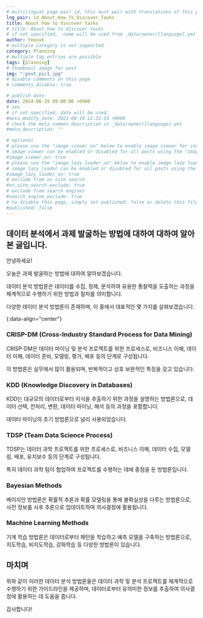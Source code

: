 ```yaml
---
# multilingual page pair id, this must pair with translations of this page. (This name must be unique)
lng_pair: id_About_How_To_Discover_Tasks
title: About how to discover tasks
# title: About how to discover tasks
# if not specified, .name will be used from _data/owner/[language].yml
author: Yeonuk
# multiple category is not supported
category: Planning
# multiple tag entries are possible
tags: [planning]
# thumbnail image for post
img: ":post_pic1.jpg"
# disable comments on this page
# comments_disable: true

# publish date
date: 2024-06-29 09:00:00 +0900
# seo
# if not specified, date will be used.
#meta_modify_date: 2021-08-10 11:32:53 +0900
# check the meta_common_description in _data/owner/[language].yml
#meta_description: ""

# optional
# please use the "image_viewer_on" below to enable image viewer for individual pages or posts (_posts/ or [language]/_posts folders).
# image viewer can be enabled or disabled for all posts using the "image_viewer_posts: true" setting in _data/conf/main.yml.
#image_viewer_on: true
# please use the "image_lazy_loader_on" below to enable image lazy loader for individual pages or posts (_posts/ or [language]/_posts folders).
# image lazy loader can be enabled or disabled for all posts using the "image_lazy_loader_posts: true" setting in _data/conf/main.yml.
#image_lazy_loader_on: true
# exclude from on site search
#on_site_search_exclude: true
# exclude from search engines
#search_engine_exclude: true
# to disable this page, simply set published: false or delete this file
#published: false
---
```


<!-- outline-start -->

## 데이터 분석에서 과제 발굴하는 방법에 대하여 대하여 알아본 글입니다.

안녕하세요!

오늘은 과제 발굴하는 방법에 대하여 알아보겠습니다.

데이터 분석 방법론은 데이터를 수집, 정제, 분석하여 유용한 통찰력을 도출하는 과정을 체계적으로 수행하기 위한 방법과 절차를 의미합니다.

다양한 데이터 분석 방법론이 존재하며, 이 중에서 대표적인 몇 가지를 살펴보겠습니다.

{:data-align="center"}

<!-- outline-end -->

### CRISP-DM (Cross-Industry Standard Process for Data Mining)

CRISP-DM은 데이터 마이닝 및 분석 프로젝트를 위한 프로세스로, 비즈니스 이해, 데이터 이해, 데이터 준비, 모델링, 평가, 배포 등의 단계로 구성됩니다.

이 방법론은 실무에서 많이 활용되며, 반복적이고 상호 보완적인 특징을 갖고 있습니다.

### KDD (Knowledge Discovery in Databases)

KDD는 대규모의 데이터로부터 지식을 추출하기 위한 과정을 설명하는 방법론으로, 데이터 선택, 전처리, 변환, 데이터 마이닝, 해석 등의 과정을 포함합니다.

데이터 마이닝의 초기 방법론으로 널리 사용되었습니다.

### TDSP (Team Data Science Process)

TDSP는 데이터 과학 프로젝트를 위한 프로세스로, 비즈니스 이해, 데이터 수집, 모델링, 배포, 유지보수 등의 단계로 구성됩니다.

특히 데이터 과학 팀이 협업하여 프로젝트를 수행하는 데에 중점을 둔 방법론입니다.

### Bayesian Methods

베이지안 방법론은 확률적 추론과 확률 모델링을 통해 불확실성을 다루는 방법론으로, 사전 정보를 사후 추론으로 업데이트하여 의사결정에 활용됩니다.

### Machine Learning Methods

기계 학습 방법론은 데이터로부터 패턴을 학습하고 예측 모델을 구축하는 방법론으로, 지도학습, 비지도학습, 강화학습 등 다양한 방법론이 있습니다.

## 마치며

위와 같이 이러한 데이터 분석 방법론들은 데이터 과학 및 분석 프로젝트를 체계적으로 수행하기 위한 가이드라인을 제공하며, 데이터로부터 유의미한 정보를 추출하여 의사결정에 활용하는 데 도움을 줍니다.

감사합니다!

